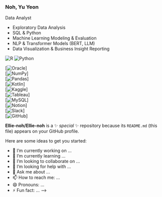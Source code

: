 ### Noh, Yu Yeon

Data Analyst

- Exploratory Data Analysis
- SQL & Python
- Machine Learning Modeling & Evaluation  
- NLP & Transformer Models (BERT, LLM)  
- Data Visualization & Business Insight Reporting  

![R](https://img.shields.io/badge/R-276DC3?style=for-the-badge&logo=r&logoColor=white)
![Python](https://img.shields.io/badge/Python-3776AB?style=flat&logo=python&logoColor=white)

[![Oracle](https://img.shields.io/badge/Oracle-F80000?style=for-the-badge&logo=oracle&logoColor=white)]  
[![NumPy](https://img.shields.io/badge/NumPy-013243?style=for-the-badge&logo=numpy&logoColor=white)]  
[![Pandas](https://img.shields.io/badge/Pandas-150458?style=for-the-badge&logo=pandas&logoColor=white)]  
[![Kotlin](https://img.shields.io/badge/Kotlin-0095D5?style=for-the-badge&logo=kotlin&logoColor=white)]  
[![Kaggle](https://img.shields.io/badge/Kaggle-20BEFF?style=for-the-badge&logo=kaggle&logoColor=white)]  
[![Tableau](https://img.shields.io/badge/Tableau-4E91CF?style=for-the-badge&logo=tableau&logoColor=white)]  
[![MySQL](https://img.shields.io/badge/MySQL-4479A1?style=for-the-badge&logo=mysql&logoColor=white)]  
[![Notion](https://img.shields.io/badge/Notion-000000?style=for-the-badge&logo=notion&logoColor=white)]  
[![Slack](https://img.shields.io/badge/Slack-4A154B?style=for-the-badge&logo=slack&logoColor=white)]  
[![GitHub](https://img.shields.io/badge/GitHub-181717?style=for-the-badge&logo=github&logoColor=white)]  

**Ellie-noh/Ellie-noh** is a ✨ _special_ ✨ repository because its `README.md` (this file) appears on your GitHub profile.

Here are some ideas to get you started:

- 🔭 I’m currently working on ...
- 🌱 I’m currently learning ...
- 👯 I’m looking to collaborate on ...
- 🤔 I’m looking for help with ...
- 💬 Ask me about ...
- 📫 How to reach me: ...
- 😄 Pronouns: ...
- ⚡ Fun fact: ...
-->

